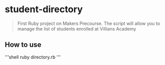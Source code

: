 # student-directory

> First Ruby project on Makers Precourse. The script will allow you to manage the list of students enrolled at Villians Academy

## How to use

'''shell
ruby directory.rb
'''
